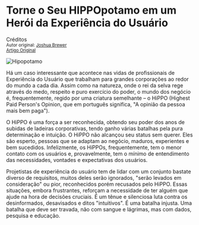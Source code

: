 Torne o Seu HIPPOpotamo em um Herói da Experiência do Usuário
=============================================================
Créditos<br/>
<small>Autor original: [Joshua Brewer](http://52weeksofux.com/)<br/>[Artigo Original](http://52weeksofux.com/post/800724037/turn-your-hippo-into-a-ux-hero)</small>

![Hipopotamo](http://media.tumblr.com/tumblr_l5ezku7ETW1qz7ace.jpg "Hipopotamo")

Há um caso interessante que acontece nas vidas de profissionais de Experiência do Usuário que trabalham para grandes corporações ao redor do mundo a cada dia. Assim como na natureza, onde o rei da selva rege através do medo, respeito e puro exercício do poder, o mundo dos negócio é, frequentemente, regido por uma criatura semelhante &ndash; o HiPPO (Highest Paid Person's Opinion, que em português significa, "A opinião da pessoa mais bem paga").

O HiPPO é uma força a ser reconhecida, obtendo seu poder dos anos de subidas de ladeiras corporativas, tendo ganho várias batalhas pela pura determinação e intuição. O HiPPO não alcançou seu status sem querer. Eles são esperto, pessoas que se adaptam ao negócio, maduros, experientes e bem sucedidos. Infelizmente, os HiPPOs, frequentemente, tem o menor contato com os usuários e, provavelmente, tem o mínimo de entendimento das necessidades, vontades e expectativas dos usuários.

Projetistas de experiência do usuário tem de lidar com um conjunto bastate diverso de requisitos, muitos deles serão ignorados, "serão levados em consideração" ou pior, reconhecidos porém recusados pelo HiPPO. Essas situações, embora frustrantes, reforçam a necessidade de ter alguém que ajude na hora de decisões cruciais. É um tênue e silenciosa luta contra os desinformados, desavisados e ditos "intuitivos". É uma batalha injusta. Uma batalha que deve ser travada, não com sangue e lágrimas, mas com dados, pesquisa e educação.